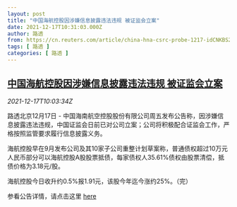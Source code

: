 ```yaml
---
layout: post
title: "中国海航控股因涉嫌信息披露违法违规 被证监会立案"
date: 2021-12-17T10:31:03.000Z
author: 路透
from: https://cn.reuters.com/article/china-hna-csrc-probe-1217-idCNKBS2IW0SB
tags: [ 路透 ]
categories: [ 路透 ]
---
```

<!--1639737063000-->
[中国海航控股因涉嫌信息披露违法违规 被证监会立案](https://cn.reuters.com/article/china-hna-csrc-probe-1217-idCNKBS2IW0SB)
------

<div>
<div><i>2021-12-17T10:03:34Z</i></div><p>路透北京12月17日 - 中国海南航空控股股份有限公司周五发布公告称，因涉嫌信息披露违法违规，中国证监会日前已对公司立案；公司将积极配合证监会工作，严格按照监管要求履行信息披露义务。</p><p>海航控股早在9月发布公司及其10家子公司重整计划草案称，普通债权超过10万元人民币部分可以海航控股A股股票抵债，每家债权人35.61%债权由股票清偿，抵债价格为3.18元/股。</p><p>海航控股今日收升约0.5%报1.91元，该股今年迄今涨约25%。（完）</p><p>参看公告详情，请点击这里 <a href="http://static.sse.com.cn/disclosure/listedinfo/announcement/c/new/2021-12-18/600221_20211218_1_J06Jlf4G.pdf">here</a></p>
</div>
